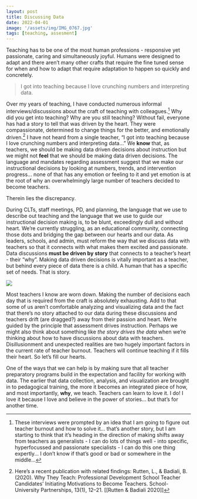 ```yaml
---
layout: post
title: Discussing Data
date: 2022-04-01
image: '/assets/img/IMG_0767.jpg'
tags: [teaching, assesment]
---
```


Teaching has to be one of the most human professions - responsive yet passionate, caring and simultaneously joyful. Humans were designed to adapt and there aren’t many other crafts that require the fine tuned sense for when and how to adapt that require adaptation to happen so quickly and concretely.
> I got into teaching because I love crunching numbers and interpreting data.


Over my years of teaching, I have conducted numerous informal interviews/discussions about the craft of teaching with colleagues.[^1] Why did you get into teaching? Why are you still teaching? Without fail, everyone has had a story to tell that was driven by the heart. They were compassionate, determined to change things for the better, and emotionally driven.[^2] I have not heard from a single teacher, “I got into teaching because I love crunching numbers and interpreting data...” We **know** that, as teachers, we should be making data driven decisions about instruction but we might not **feel** that we should be making data driven decisions. The language and mandates regarding assessment suggest that we make our instructional decisions by looking at numbers, trends, and intervention progress... none of that has any emotion or feeling to it and yet emotion is at the root of why an overwhelmingly large number of teachers decided to become teachers. 

Therein lies the discrepancy.

During CLTs, staff meetings, PD, and planning, the language that we use to describe out teaching and the language that we use to guide our instructional decision making is, to be blunt, exceedingly dull and without heart. We’re currently struggling, as an educational community, connecting those dots and bridging the gap between our hearts and our data. As leaders, schools, and admin, must reform the way that we discuss data with teachers so that it connects with what makes them excited and passionate. Data discussions **must be driven by story** that connects to a teacher’s heart - their “why”. Making data driven decisions is vitally important as a teacher, but behind every piece of data there is a child. A human that has a specific set of needs. That is story.

![]({{site.baseurl}}/assets/img/behindevery.jpg)

Most teachers I know are worn down. Making the number of decisions each day that is required from the craft is absolutely exhausting. Add to that some of us aren’t comfortable analyzing and visualizing data and the fact that there’s no story attached to our data during these discussions and teachers drift (are dragged?) away from their passion and heart. We’re guided by the principle that assessment drives instruction. Perhaps we might also think about something like _the story drives the data_ when we’re thinking about how to have discussions about data with  teachers. Disillusionment and unexpected realities are two hugely important factors in the current rate of teacher burnout. Teachers will continue teaching if it fills their heart. So let’s fill our hearts.

One of the ways that we can help is by making sure that all teacher preparatory programs build in the expectation and facility for working with data. The earlier that data collection, analysis, and visualization are brought in to pedagogical training, the more it becomes an integrated piece of how, and most importantly, **why**, we teach. Teachers can learn to love it. I do! I love it because I love and believe in the power of stories... but that’s for another time.

[^1]:	These interviews were prompted by an idea that I am going to figure out teacher burnout and how to solve it... that’s another story, but I am starting to think that it’s heading in the direction of making shifts away from teachers as generalists - I can do lots of things well - into specific, hyperfocussed and passionate  specialists - I can do this one thing expertly... I don’t know if that’s good or bad or somewhere in the middle...

[^2]:	Here’s a recent publication with related findings: Rutten, L., & Badiali, B. (2020). Why They Teach: Professional Development School Teacher Candidates’ Initiating Motivations to Become Teachers. School-University Partnerships, 13(1), 12–21. [[Rutten & Badiali 2020]]
